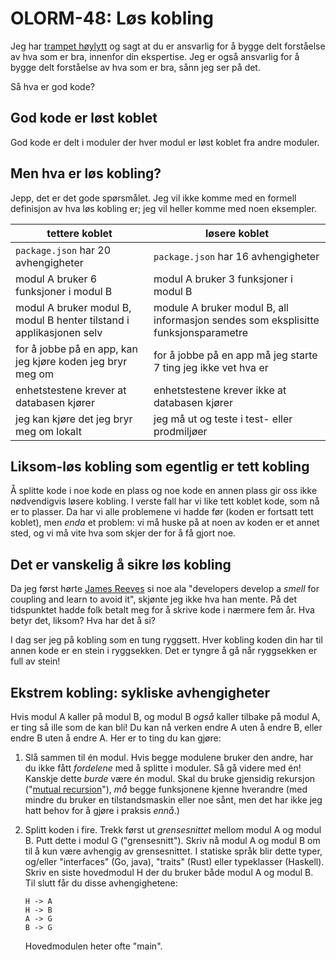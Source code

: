 # OLORM-48: Løs kobling

Jeg har [trampet høylytt] og sagt at du er ansvarlig for å bygge delt forståelse av hva som er bra, innenfor din ekspertise.
Jeg er også ansvarlig for å bygge delt forståelse av hva som er bra, sånn jeg ser på det.

[trampet høylytt]: /luke/luke-16/

Så hva er god kode?

## God kode er løst koblet

God kode er delt i moduler der hver modul er løst koblet fra andre moduler.

## Men hva er løs kobling?

Jepp, det er det gode spørsmålet.
Jeg vil ikke komme med en formell definisjon av hva løs kobling er; jeg vil heller komme med noen eksempler.

| tettere koblet                                                       | løsere koblet                                                                      |
|----------------------------------------------------------------------|------------------------------------------------------------------------------------|
| `package.json` har 20 avhengigheter                                  | `package.json` har 16 avhengigheter                                                |
| modul A bruker 6 funksjoner i modul B                                | modul A bruker 3 funksjoner i modul B                                              |
| modul A bruker modul B, modul B henter tilstand i applikasjonen selv | module A bruker modul B, all informasjon sendes som eksplisitte funksjonsparametre |
| for å jobbe på en app, kan jeg kjøre koden jeg bryr meg om           | for å jobbe på en app må jeg starte 7 ting jeg ikke vet hva er                     |
| enhetstestene krever at databasen kjører                             | enhetstestene krever ikke at databasen kjører                                      |
| jeg kan kjøre det jeg bryr meg om lokalt                             | jeg må ut og teste i test- eller prodmiljøer                                       |

## Liksom-løs kobling som egentlig er tett kobling

Å splitte kode i noe kode en plass og noe kode en annen plass gir oss ikke nødvendigvis løsere kobling.
I verste fall har vi like tett koblet kode, som nå er to plasser.
Da har vi alle problemene vi hadde før (koden er fortsatt tett koblet), men _enda_ et problem: vi må huske på at noen av koden er et annet sted, og vi må vite hva som skjer der for å få gjort noe.

## Det er vanskelig å sikre løs kobling

Da jeg først hørte [James Reeves] si noe ala "developers develop a _smell_ for coupling and learn to avoid it", skjønte jeg ikke hva han mente.
På det tidspunktet hadde folk betalt meg for å skrive kode i nærmere fem år.
Hva betyr det, liksom?
Hva har det å si?

[James Reeves]: https://github.com/weavejester/

I dag ser jeg på kobling som en tung ryggsett.
Hver kobling koden din har til annen kode er en stein i ryggsekken.
Det er tyngre å gå når ryggsekken er full av stein!

## Ekstrem kobling: sykliske avhengigheter

Hvis modul A kaller på modul B, og modul B _også_ kaller tilbake på modul A, er ting så ille som de kan bli!
Du kan nå verken endre A uten å endre B, eller endre B uten å endre A.
Her er to ting du kan gjøre:

1. Slå sammen til én modul.
   Hvis begge modulene bruker den andre, har du ikke fått _fordelene_ med å splitte i moduler.
   Så gå videre med én!
   Kanskje dette _burde_ være én modul.
   Skal du bruke gjensidig rekursjon ("[mutual recursion]"), _må_ begge funksjonene kjenne hverandre (med mindre du bruker en tilstandsmaskin eller noe sånt, men det har ikke jeg hatt behov for å gjøre i praksis _ennå_.)

2. Splitt koden i fire.
   Trekk først ut _grensesnittet_ mellom modul A og modul B.
   Putt dette i modul G ("grensesnitt").
   Skriv nå modul A og modul B om til å kun være avhengig av grensesnittet.
   I statiske språk blir dette typer, og/eller "interfaces" (Go, java), "traits" (Rust) eller typeklasser (Haskell).
   Skriv en siste hovedmodul H der du bruker både modul A og modul B.
   Til slutt får du disse avhengighetene:
   
       H -> A
       H -> B
       A -> G
       B -> G
       
   Hovedmodulen heter ofte "main".
   
[mutual recursion]: https://en.wikipedia.org/wiki/Mutual_recursion
